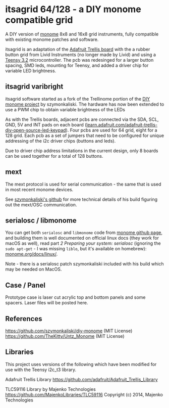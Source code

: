 # itsagrid 64/128 - a DIY monome compatible grid

A DIY version of [monome](https://monome.org/) 8x8 and 16x8 grid instruments, fully compatible with existing monome patches and software.

itsagrid is an adaptation of the 
[Adafruit Trellis board](https://www.adafruit.com/product/1616) with the a rubber button grid from Livid Instruments (no longer made by Livid) and using a [Teensy 3.2](https://www.pjrc.com/teensy/) microcontroller. The pcb was redesinged for a larger button spacing, SMD leds, mounting for Teensy, and added a driver chip for variable LED brightness.


## itsagrid varibright

itsagrid software started as a fork of the Trellinome portion of the [DIY monome project](https://github.com/szymonkaliski/diy-monome) by szymonkaliski. The hardware has now been extended to use a PWM chip to obtain variable brightness of the LEDs 

As with the Trellis boards, adjacent pcbs are connected via the SDA, SCL, GND, 5V and INT pads on each board  ([learn.adafruit.com/adafruit-trellis-diy-open-source-led-keypad](https://learn.adafruit.com/adafruit-trellis-diy-open-source-led-keypad)). Four pcbs are used for 64 grid, eight for a 128 grid. Each pcb as a set of jumpers that need to be configured for unique addressing of the i2c driver chips (buttons and leds).

Due to driver chip address limitations in the current design, only 8 boards can be used together for a total of 128 buttons.


## mext

The mext protocol is used for serial communication - the same that is used in most recent monome devices.

See [szymonkaliski's github](https://github.com/szymonkaliski/diy-monome) for more technical details of his build figuring out the mext/OSC communication.


## serialosc / libmonome

You can get both `serialosc` and `libmonome` code from [monome github page](https://github.com/monome), and building them is well documented on official linux docs (they work for macOS as well), read part *2 Preparing your system: serialosc* (ignoring the `sudo apt-get` - I was missing `liblo`, but it's available on homebrew): [monome.org/docs/linux/](https://monome.org/docs/linux/).

Note - there is a serialosc patch szymonkaliski included with his build which may be needed on MacOS.


## Case / Panel

Prototype case is laser cut acrylic top and bottom panels and some spacers. Laser files will be posted here.

## References 

https://github.com/szymonkaliski/diy-monome (MIT License)
https://github.com/TheKitty/Untz_Monome (MIT License)

## Libraries

This project uses versions of the following which have been modified for use with the Teensy i2c_t3 library.

Adafruit Trellis Library
https://github.com/adafruit/Adafruit_Trellis_Library

TLC59116 Library by Majenko Technologies
https://github.com/MajenkoLibraries/TLC59116
Copyright (c) 2014, Majenko Technologies
